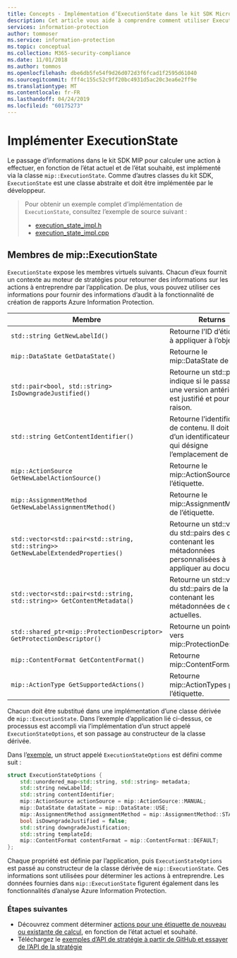 ```yaml
---
title: Concepts - Implémentation d’ExecutionState dans le kit SDK Microsoft Information Protection
description: Cet article vous aide à comprendre comment utiliser ExecutionState dans le kit SDK Microsoft Information Protection afin d’effectuer des calculs et de fournir des détails pour la journalisation d’audit.
services: information-protection
author: tommoser
ms.service: information-protection
ms.topic: conceptual
ms.collection: M365-security-compliance
ms.date: 11/01/2018
ms.author: tommos
ms.openlocfilehash: dbe6db5fe54f9d26d072d3f6fcad1f2595d61040
ms.sourcegitcommit: fff4c155c52c9ff20bc4931d5ac20c3ea6e2ff9e
ms.translationtype: MT
ms.contentlocale: fr-FR
ms.lasthandoff: 04/24/2019
ms.locfileid: "60175273"
---
```

# <a name="implement-executionstate"></a>Implémenter ExecutionState

Le passage d’informations dans le kit SDK MIP pour calculer une action à effectuer, en fonction de l’état actuel et de l’état souhaité, est implémenté via la classe `mip::ExecutionState`. Comme d’autres classes du kit SDK, `ExecutionState` est une classe abstraite et doit être implémentée par le développeur.

> Pour obtenir un exemple complet d’implémentation de `ExecutionState`, consultez l’exemple de source suivant :
>
> * [execution_state_impl.h](https://github.com/Azure-Samples/mipsdk-policyapi-cpp-sample-basic/blob/master/mipsdk-policyapi-cpp-sample-basic/execution_state_impl.h)
> * [execution_state_impl.cpp](https://github.com/Azure-Samples/mipsdk-policyapi-cpp-sample-basic/blob/master/mipsdk-policyapi-cpp-sample-basic/execution_state_impl.cpp)

## <a name="mipexecutionstate-members"></a>Membres de mip::ExecutionState

`ExecutionState` expose les membres virtuels suivants. Chacun d’eux fournit un contexte au moteur de stratégies pour retourner des informations sur les actions à entreprendre par l’application. De plus, vous pouvez utiliser ces informations pour fournir des informations d’audit à la fonctionnalité de création de rapports Azure Information Protection.


| Membre                                                                           | Returns                                                                                                              |
|----------------------------------------------------------------------------------|----------------------------------------------------------------------------------------------------------------------|
| `std::string GetNewLabelId()`                                                      | Retourne l’ID d’étiquette à appliquer à l’objet.                                                                    |
| `mip::DataState GetDataState()`                                              | Retourne le mip::DataState de l’objet.                                                                         |
| `std::pair<bool, std::string> IsDowngradeJustified()`                              | Retourne un std::pair qui indique si le passage à une version antérieure est justifié et pour quelle raison.                                 |
| `std::string GetContentIdentifier()`                                               | Retourne l’identificateur de contenu. Il doit s’agir d’un identificateur lisible, qui désigne l’emplacement de l’objet.   |
| `mip::ActionSource GetNewLabelActionSource()`                                      | Retourne le mip::ActionSource de l’étiquette.                                                                          |
| `mip::AssignmentMethod GetNewLabelAssignmentMethod()`                              | Retourne le mip::AssignmentMethod de l’étiquette.                                                                        |
| `std::vector<std::pair<std::string, std::string>> GetNewLabelExtendedProperties()` | Retourne un std::vector du std::pairs des chaînes contenant les métadonnées personnalisées à appliquer au document. |
| `std::vector<std::pair<std::string, std::string>> GetContentMetadata()`            | Retourne un std::vector du std::pairs de la chaîne contenant les métadonnées de contenu actuelles.                               |
| `std::shared_ptr<mip::ProtectionDescriptor> GetProtectionDescriptor()`           | Retourne un pointeur vers mip::ProtectionDescriptor                                                                     |
| `mip::ContentFormat GetContentFormat()`                                            | Retourne mip::ContentFormat                                                                                           |
| `mip::ActionType GetSupportedActions()`                                           | Retourne mip::ActionTypes pour l’étiquette.                                                                              |

Chacun doit être substitué dans une implémentation d’une classe dérivée de `mip::ExecutionState`. Dans l’exemple d’application lié ci-dessus, ce processus est accompli via l’implémentation d’un struct appelé `ExecutionStateOptions`, et son passage au constructeur de la classe dérivée.

Dans l’[exemple](https://github.com/Azure-Samples/mipsdk-policyapi-cpp-sample-basic/blob/master/mipsdk-policyapi-cpp-sample-basic/execution_state_impl.h), un struct appelé `ExecutionStateOptions` est défini comme suit :

```cpp
struct ExecutionStateOptions {
    std::unordered_map<std::string, std::string> metadata;
    std::string newLabelId;
    std::string contentIdentifier;
    mip::ActionSource actionSource = mip::ActionSource::MANUAL;
    mip::DataState dataState = mip::DataState::USE;
    mip::AssignmentMethod assignmentMethod = mip::AssignmentMethod::STANDARD;
    bool isDowngradeJustified = false;
    std::string downgradeJustification;
    std::string templateId;
    mip::ContentFormat contentFormat = mip::ContentFormat::DEFAULT;
};
```

Chaque propriété est définie par l’application, puis `ExecutionStateOptions` est passé au constructeur de la classe dérivée de `mip::ExecutionState`. Ces informations sont utilisées pour déterminer les actions à entreprendre. Les données fournies dans `mip::ExecutionState` figurent également dans les fonctionnalités d’analyse Azure Information Protection.

### <a name="next-steps"></a>Étapes suivantes

- Découvrez comment déterminer [actions pour une étiquette de nouveau ou existante de calcul](concept-handler-policy-computeactions-cpp.md), en fonction de l’état actuel et souhaité.
- Téléchargez le [exemples d’API de stratégie à partir de GitHub et essayer de l’API de la stratégie](https://azure.microsoft.com/resources/samples/?sort=0&term=mipsdk+policyapi)
